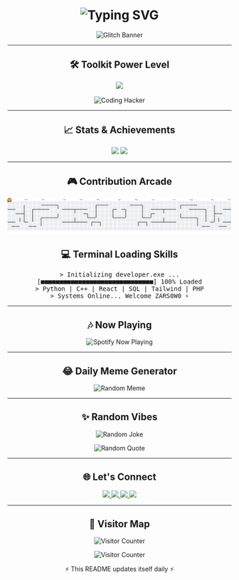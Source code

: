 <!-- 🚀 ZARS0W0 README-->

<h1 align="center">
  <img src="https://readme-typing-svg.herokuapp.com?font=Fira+Code&size=28&duration=3000&pause=500&color=FF00FF&center=true&vCenter=true&width=720&lines=⚡+Welcome+to+the+Code+Matrix;👾+ZARS0W0+-+Fullstack+Dreamer;🚀+Building+Future+Technologies;✨+Turning+Ideas+into+Magic" alt="Typing SVG" />
</h1>

<p align="center">
  <img src="https://media3.giphy.com/media/v1.Y2lkPTc5MGI3NjExNHFpN2Fsczlyc2ZvY2Iwb2hnMWRpN2w3cjZ2bjh6aXF6YXJnMzhoYiZlcD12MV9pbnRlcm5hbF9naWZfYnlfaWQmY3Q9Zw/oo6B3CLXtqFck/giphy.gif" width="700" alt="Glitch Banner" />
</p>



---

<h2 align="center">🛠️ Toolkit Power Level</h2>

<p align="center">
  <img src="https://skillicons.dev/icons?i=py,cpp,html,css,tailwind,php,react,sqlite,mysql&perline=6&theme=light" />
</p>

<p align="center">
  <img src="https://media.giphy.com/media/coxQHKASG60HrHtvkt/giphy.gif" width="400" alt="Coding Hacker" />
</p>

---

<h2 align="center">📈 Stats & Achievements</h2>

<p align="center">
  <img src="https://streak-stats.demolab.com?user=ZARS0W0&theme=highcontrast&hide_border=true" height="150" />
  <img src="https://github-profile-trophy.vercel.app/?username=ZARS0W0&theme=onestar&no-frame=true&row=1&column=6" height="120" />
</p>

---

<h2 align="center">🎮 Contribution Arcade</h2>



<!-- Pac-Man Animation -->
<p align="center">
  <img src="https://raw.githubusercontent.com/ZARS0W0/ZARS0W0/output/pacman-contribution-graph.svg" alt="Pac-Man Graph" />
</p>


<h2 align="center">💻 Terminal Loading Skills</h2>

<pre align="center">
> Initializing developer.exe ...
[■■■■■■■■■■■■■■■■■■■■■■■■■■■■■■] 100% Loaded
> Python | C++ | React | SQL | Tailwind | PHP
> Systems Online... Welcome ZARS0W0 ⚡
</pre>

---

<h2 align="center">🎶 Now Playing</h2>

<p align="center">
  <img src="https://novatorem.vercel.app/api/spotify" alt="Spotify Now Playing" width="400" />
</p>

---

<h2 align="center">😂 Daily Meme Generator</h2>

<p align="center">
  <img src="https://api.memegen.link/images/fry/shut_up_and_take/my_code.png" width="400" alt="Random Meme"/>
</p>

---

<h2 align="center">✨ Random Vibes</h2>

<p align="center">
  <img src="https://readme-jokes.vercel.app/api?hideBorder&theme=tokyonight" alt="Random Joke" />
</p>

<p align="center">
  <img src="https://quotes-github-readme.vercel.app/api?type=vertical&theme=merko" alt="Random Quote"/>
</p>

---

<h2 align="center">🌐 Let's Connect</h2>

<p align="center">
  <a href="https://linkedin.com/in/your-linkedin">
    <img src="https://img.shields.io/badge/LinkedIn-0A66C2?style=for-the-badge&logo=linkedin&logoColor=white" />
  </a>
  <a href="https://twitter.com/your-twitter">
    <img src="https://img.shields.io/badge/Twitter-1DA1F2?style=for-the-badge&logo=twitter&logoColor=white" />
  </a>
  <a href="https://discordapp.com/users/your-discord">
    <img src="https://img.shields.io/badge/Discord-5865F2?style=for-the-badge&logo=discord&logoColor=white" />
  </a>
  <a href="https://twitch.tv/your-twitch">
    <img src="https://img.shields.io/badge/Twitch-9146FF?style=for-the-badge&logo=twitch&logoColor=white" />
  </a>
</p>

---

<h2 align="center">👀 Visitor Map</h2>

<p align="center">
  <img src="https://komarev.com/ghpvc/?username=ZARS0W0&color=blueviolet&style=flat-square" alt="Visitor Counter" />
</p>

<p align="center"> 
  <img src="https://count.getloli.com/get/@ZARS0W0?theme=gelbooru" alt="Visitor Counter" />
</p>

<p align="center">⚡ This README updates itself daily ⚡</p>
